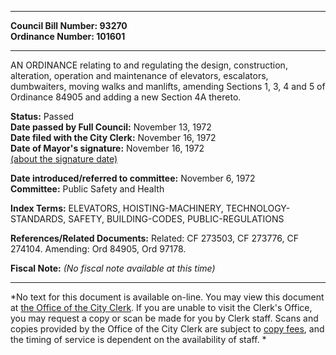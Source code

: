 * * * * *  
  
**Council Bill Number: [](#h0)[](#h2)93270**   
**Ordinance Number: 101601**  
  
* * * * *  
  
AN ORDINANCE relating to and regulating the design, construction, alteration, operation and maintenance of elevators, escalators, dumbwaiters, moving walks and manlifts, amending Sections 1, 3, 4 and 5 of Ordinance 84905 and adding a new Section 4A thereto.  
  
**Status:** Passed   
**Date passed by Full Council:** November 13, 1972   
**Date filed with the City Clerk:** November 16, 1972   
**Date of Mayor's signature:** November 16, 1972   
[(about the signature date)](/~public/approvaldate.htm)   
  
  
**Date introduced/referred to committee:** November 6, 1972   
**Committee:** Public Safety and Health   
  
**Index Terms:** ELEVATORS, HOISTING-MACHINERY, TECHNOLOGY-STANDARDS, SAFETY, BUILDING-CODES, PUBLIC-REGULATIONS  
  
**References/Related Documents:** Related: CF 273503, CF 273776, CF 274104. Amending: Ord 84905, Ord 97178.  
  
**Fiscal Note:** *(No fiscal note available at this time)*  
  
* * * * *  
  
*No text for this document is available on-line. You may view this document at [the Office of the City Clerk](http://www.seattle.gov/leg/clerk/contactUs.htm). If you are unable to visit the Clerk's Office, you may request a copy or scan be made for you by Clerk staff. Scans and copies provided by the Office of the City Clerk are subject to [copy fees](http://clerk.seattle.gov/~public/clerkfees.htm), and the timing of service is dependent on the availability of staff. *  
  
  
